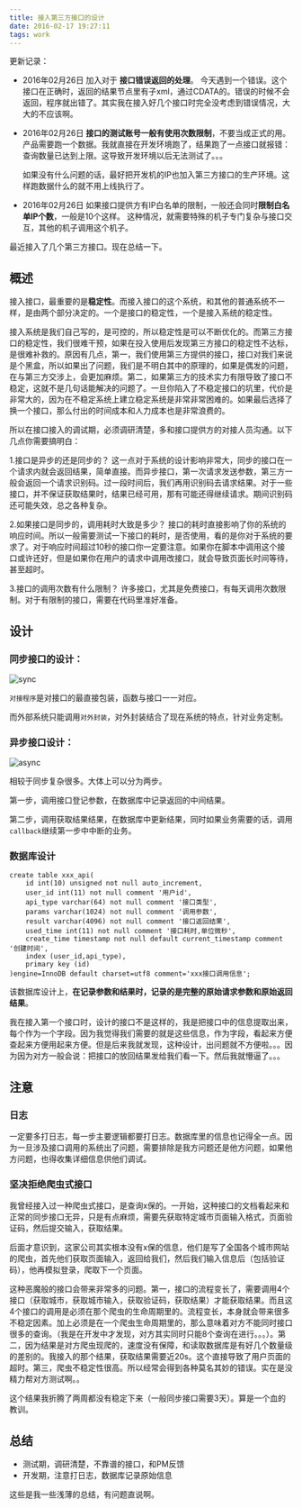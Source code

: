 ```yaml
---
title: 接入第三方接口的设计
date: 2016-02-17 19:27:11
tags: work
---
```


更新记录：
- 2016年02月26日 加入对于 **接口错误返回的处理**。
  今天遇到一个错误。这个接口在正确时，返回的结果节点里有子xml，通过CDATA的。错误的时候不会返回，程序就出错了。其实我在接入好几个接口时完全没考虑到错误情况，大大的不应该啊。
- 2016年02月26日 **接口的测试账号一般有使用次数限制**，不要当成正式的用。
  产品需要跑一个数据。我就直接在开发环境跑了，结果跑了一点接口就报错：查询数量已达到上限。这导致开发环境以后无法测试了。。。

  如果没有什么问题的话，最好把开发机的IP也加入第三方接口的生产环境。这样跑数据什么的就不用上线执行了。
- 2016年02月26日 如果接口提供方有IP白名单的限制，一般还会同时**限制白名单IP个数**，一般是10个这样。
  这种情况，就需要特殊的机子专门复杂与接口交互，其他的机子调用这个机子。


最近接入了几个第三方接口。现在总结一下。

## 概述
接入接口，最重要的是**稳定性**。而接入接口的这个系统，和其他的普通系统不一样，是由两个部分决定的。一个是接口的稳定性，一个是接入系统的稳定性。

接入系统是我们自己写的，是可控的，所以稳定性是可以不断优化的。而第三方接口的稳定性，我们很难干预，如果在投入使用后发现第三方接口的稳定性不达标，是很难补救的。原因有几点，第一，我们使用第三方提供的接口，接口对我们来说是个黑盒，所以如果出了问题，我们是不明白其中的原理的，如果是偶发的问题，在与第三方交涉上，会更加麻烦。第二，如果第三方的技术实力有限导致了接口不稳定，这就不是几句话能解决的问题了。一旦你陷入了不稳定接口的坑里，代价是非常大的，因为在不稳定系统上建立稳定系统是非常非常困难的。如果最后选择了换一个接口，那么付出的时间成本和人力成本也是非常浪费的。

所以在接口接入的调试期，必须调研清楚，多和接口提供方的对接人员沟通。以下几点你需要搞明白：

1.接口是异步的还是同步的？
这一点对于系统的设计影响非常大，同步的接口在一个请求内就会返回结果，简单直接。而异步接口，第一次请求发送参数，第三方一般会返回一个请求识别码。过一段时间后，我们再用识别码去请求结果。对于一些接口，并不保证获取结果时，结果已经可用，那有可能还得继续请求。期间识别码还可能失效，总之各种复杂。

2.如果接口是同步的，调用耗时大致是多少？
接口的耗时直接影响了你的系统的响应时间。所以一般需要测试一下接口的耗时，是否使用，看的是你对于系统的要求了。对于响应时间超过10秒的接口你一定要注意。如果你在脚本中调用这个接口或许还好，但是如果你在用户的请求中调用改接口，就会导致页面长时间等待，甚至超时。

3.接口的调用次数有什么限制？
许多接口，尤其是免费接口，有每天调用次数限制。对于有限制的接口，需要在代码里准好准备。

## 设计
### 同步接口的设计：

![sync](/img/api-access/sync.png "同步接口")

`对接程序`是对接口的最直接包装，函数与接口一一对应。

而外部系统只能调用`对外封装`，对外封装结合了现在系统的特点，针对业务定制。

### 异步接口设计：

![async](/img/api-access/async.png "异步接口")

相较于同步复杂很多。大体上可以分为两步。

第一步，调用接口登记参数，在数据库中记录返回的中间结果。

第二步，调用获取结果结果，在数据库中更新结果，同时如果业务需要的话，调用`callback`继续第一步中中断的业务。

### 数据库设计

```
create table xxx_api(
    id int(10) unsigned not null auto_increment,
    user_id int(11) not null comment '用户id',
    api_type varchar(64) not null comment '接口类型',
    params varchar(1024) not null comment '调用参数',
    result varchar(4096) not null comment '接口返回结果',
    used_time int(11) not null comment '接口耗时,单位微秒',
    create_time timestamp not null default current_timestamp comment '创建时间',
    index (user_id,api_type),
    primary key (id)
)engine=InnoDB default charset=utf8 comment='xxx接口调用信息';
```

该数据库设计上，**在记录参数和结果时，记录的是完整的原始请求参数和原始返回结果**。

我在接入第一个接口时，设计的接口不是这样的，我是把接口中的信息提取出来，每个作为一个字段。因为我觉得我们需要的就是这些信息，作为字段，看起来方便查起来方便用起来方便。但是后来我就发现，这种设计，出问题就不方便啦。。。因为因为对方一般会说：把接口的放回结果发给我们看一下。然后我就懵逼了。。。

## 注意
### 日志
一定要多打日志，每一步主要逻辑都要打日志。数据库里的信息也记得全一点。因为一旦涉及接口调用的系统出了问题，需要排除是我方问题还是他方问题，如果他方问题，也得收集详细信息供他们调试。

### 坚决拒绝爬虫式接口
我曾经接入过一种爬虫式接口，是查询x保的。一开始，这种接口的文档看起来和正常的同步接口无异，只是有点麻烦，需要先获取特定城市页面输入格式，页面验证码，然后提交输入，获取结果。

后面才意识到，这家公司其实根本没有x保的信息，他们是写了全国各个城市网站的爬虫，首先他们获取页面输入，返回给我们，然后我们输入信息后（包括验证码），他再模拟登录，爬取下一个页面。

这种恶魔般的接口会带来非常多的问题。第一，接口的流程变长了，需要调用4个接口（获取城市，获取城市输入，获取验证码，获取结果）才能获取结果。而且这4个接口的调用是必须在那个爬虫的生命周期里的。流程变长，本身就会带来很多不稳定因素。加上必须是在一个爬虫生命周期里的，那么意味着对方不能同时接口很多的查询。（我是在开发中才发现，对方其实同时只能8个查询在进行。。。）。第二，因为结果是对方爬虫现爬的，速度没有保障，和读取数据库是有好几个数量级的差别的。我接入的那个结果，获取结果需要近20s。这个直接导致了用户页面的超时。第三，爬虫不稳定性很高。所以经常会得到各种莫名其妙的错误。实在是没精力帮对方测试啊。。

这个结果我折腾了两周都没有稳定下来（一般同步接口需要3天）。算是一个血的教训。

## 总结
- 测试期，调研清楚，不靠谱的接口，和PM反馈
- 开发期，注意打日志，数据库记录原始信息

这些是我一些浅薄的总结，有问题直说啊。
